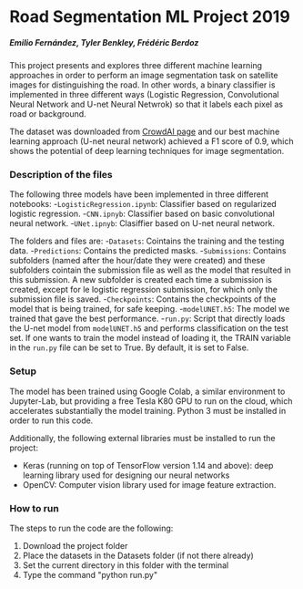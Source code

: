 # Road Segmentation ML Project 2019
##### Emilio Fernández, Tyler Benkley, Frédéric Berdoz

This project presents and explores three different machine learning approaches in order to perform an image segmentation task on satellite images for distinguishing the road. In other words, a binary classifier is implemented in three different ways (Logistic Regression, Convolutional Neural Network and U-net Neural Netwrok) so that it labels each pixel as road or background. 

The dataset was downloaded from [CrowdAI page](https://www.crowdai.org/challenges/epfl-ml-road-segmentation) and our best machine learning approach (U-net neural network) achieved a F1 score of 0.9, which shows the potential of deep learning techniques for image segmentation.


### Description of the files

The following three models have been implemented in three different notebooks:
-`LogisticRegression.ipynb`: Classifier based on regularized logistic regression. 
-`CNN.ipnyb`: Classifier based on basic convolutional neural network.
-`UNet.ipnyb`: Clasiffier based on U-net neural network.

The folders and files are:
-`Datasets`: Cointains the training and the testing data.
-`Predictions`: Contains the predicted masks.
-`Submissions`: Contains subfolders (named after the hour/date they were created) and these subfolders cointain the submission file as well as the model that resulted in this submission. A new subfolder is created each time a submission is created, except for le logistic regression submission, for which only the submission file is saved.
-`Checkpoints`: Contains the checkpoints of the model that is being trained, for safe keeping.
-`modelUNET.h5`: The model we trained that gave the best performance.
-`run.py`:  Script that directly loads the U-net model from `modelUNET.h5` and performs classification on the test set. If one wants to train the model instead of loading it, the TRAIN variable in the `run.py` file can be set to True. By default, it is set to False.


### Setup

The model has been trained using Google Colab, a similar environment to Jupyter-Lab, but providing a free Tesla K80 GPU to run on the cloud, which accelerates substantially the model training. Python 3 must be installed in order to run this code.

Additionally, the following external libraries must be installed to run the project:

- Keras (running on top of TensorFlow version 1.14 and above): deep learning library used for designing our neural networks
- OpenCV: Computer vision library used for image feature extraction.

### How to run

The steps to run the code are the following:

1) Download the project folder
2) Place the datasets in the Datasets folder (if not there already) 
3) Set the current directory in this folder with the terminal
4) Type the command "python run.py"






